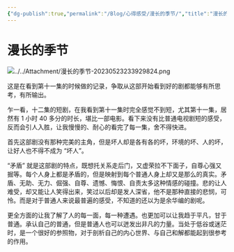 ```yaml
---
{"dg-publish":true,"permalink":"/Blog/心得感受/漫长的季节/","title":"漫长的季节-观后感","noteIcon":""}
---
```


# 漫长的季节 

![../../Attachment/漫长的季节-20230523233929824.png](/img/user/Attachment/%E6%BC%AB%E9%95%BF%E7%9A%84%E5%AD%A3%E8%8A%82-20230523233929824.png)

这是在看到第十一集的时候做的记录，争取从这部开始看到好的剧都能够有所思考，有所输出。

乍一看，十二集的短剧，在我看到第十一集时完全感觉不到短，尤其第十一集，居然有 1 小时 40 多分的时长，堪比一部电影。看下来没有比普通电视剧短的感受，反而会引人入胜，让我慢慢的、耐心的看完了每一集，舍不得快进。

首先这部剧没有那种完美的主角，但是坏人却是各有各的坏，环境的坏、人的坏，让好人也不得不成为 “坏人”。

“矛盾” 就是这部剧的特点，既想托关系走后门，又虚荣拉不下面子，自尊心强又掘等。每个人身上都是矛盾的，但是映射到每个普通人身上却又是那么的真实。矛盾、无助、无力、倔强、自尊、遗憾、悔恨、自责太多这种情感的碰撞。悲的让人难受，却又能让人笑得出来，笑过以后却是发人深省，他不是那种直接的悲悯，可怜。而是对于普通人来说最普遍的感受，不知道的还以为是余华编的剧呢。

更全方面的让我了解了人的每一面，每一种遭遇。也更加可以让我趋于平凡，甘于普通。承认自己的普通，但是普通人也可以迸发出非凡的力量。当处于低谷或迷茫时，是一个很好的参照物，对于剖析自己的内心世界、与自己和解都能起到很参考的作用。